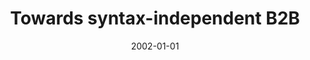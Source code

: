 ---
abstract: ''
authors:
- Birgit Hofreiter
- Christian Huemer
- W. Winiwarter
date: '2002-01-01'
featured: false
publication_types:
- '2'
publishDate: '2002-01-01'
title: Towards syntax-independent B2B
url_pdf: ''
---
